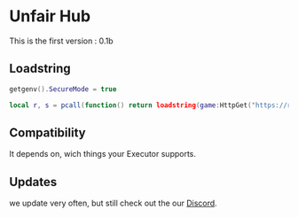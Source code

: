 

# Unfair Hub
This is the first version : 0.1b



## Loadstring
```lua
getgenv().SecureMode = true

local r, s = pcall(function() return loadstring(game:HttpGet("https://raw.githubusercontent.com/UnfairLTD/Xploits/refs/heads/main/UnfairHub.lua")) end) if r and type(s) == "function" then pcall(s) else game:GetService("StarterGui"):SetCore("SendNotification"{Title="Unfair Hub", Text="Please re-execute the script.", Duration=5}) end
```


## Compatibility

It depends on, wich things your Executor supports.

## Updates
we update very often, but still check out the our [Discord](https://discord.com/invite/7m6n24djSh).

